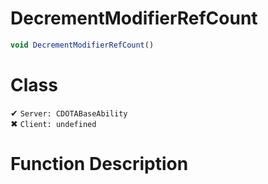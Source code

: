 # DecrementModifierRefCount
```js
void DecrementModifierRefCount()
```
# Class
✔ `Server: CDOTABaseAbility`  
✖ `Client: undefined`  

# Function Description

